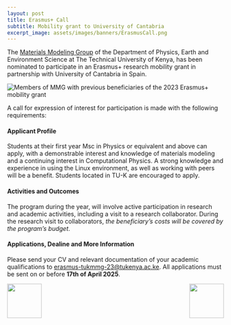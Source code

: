 ```yaml
---
layout: post
title: Erasmus+ Call
subtitle: Mobility grant to University of Cantabria
excerpt_image: assets/images/banners/ErasmusCall.png
---
```

<style>
    .erasmus-call {
        display: flex;
        justify-content: space-between;
        align-items: center;
    }
    .erasmus-call .unican-logo {
        width: 80px;
    }
    .erasmus-call .tuk-logo {
        width: 80px; 
    } 
</style>

The [Materials Modeling Group](https://materials-modelling-group.github.io) of the Department of 
Physics, Earth and Environment Science at The Technical University of Kenya, has been nominated to
participate in an Erasmus+ research mobility grant in partnership with University of Cantabria in 
Spain.

<img src="/assets/images/posters/Erasmus-photo-2023.jpeg" alt="Members of MMG with previous beneficiaries of the 2023 Erasmus+ mobility grant" title="Members of MMG with previous beneficiaries of the 2023 Erasmus+ mobility grant">

A call for expression of interest for participation is made with the following requirements:
#### Applicant Profile
Students at their first year Msc in Physics or equivalent and above can apply,
with a demonstrable interest and knowledge of materials modeling and a continuing
interest in Computational Physics. A strong knowledge and experience in using the
Linux environment, as well as working with peers will be a benefit. Students
located in TU-K are encouraged to apply.

#### Activities and Outcomes
The program during the year, will involve active participation in research and academic
activities, including a visit to a research collaborator. During the research visit to 
collaborators, *the beneficiary’s costs will be covered by the program’s budget*.

#### Applications, Dealine and More Information
Please send your CV and relevant documentation of your academic qualifications to
[erasmus-tukmmg-23@tukenya.ac.ke](mailto:erasmus-tukmmg-23@tukenya.ac.ke).
All applications must be sent on or before **17th of April 2025**.

<div class="erasmus-call">
    <img src="/assets/images/logos/tuk-logo.webp" class="tuk-logo" alt="">
    <img src="/assets/images/logos/unican-logo.jpg" class="unican-logo" alt="">
</div>
